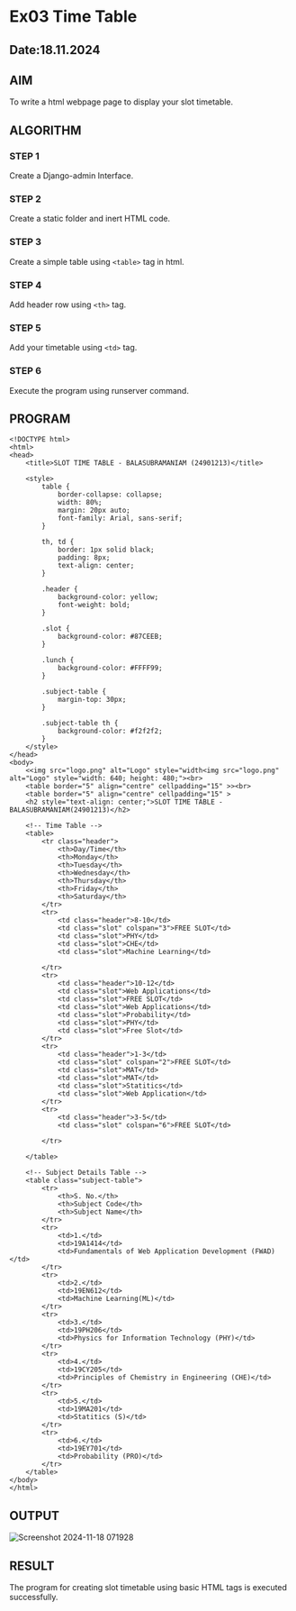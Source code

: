 # Ex03 Time Table
## Date:18.11.2024

## AIM
To write a html webpage page to display your slot timetable.

## ALGORITHM
### STEP 1
Create a Django-admin Interface.

### STEP 2
Create a static folder and inert HTML code.

### STEP 3
Create a simple table using ```<table>``` tag in html.

### STEP 4
Add header row using ```<th>``` tag.

### STEP 5
Add your timetable using ```<td>``` tag.

### STEP 6
Execute the program using runserver command.

## PROGRAM
```
<!DOCTYPE html>
<html>
<head>
    <title>SLOT TIME TABLE - BALASUBRAMANIAM (24901213)</title>
   
    <style>
        table {
            border-collapse: collapse;
            width: 80%;
            margin: 20px auto;
            font-family: Arial, sans-serif;
        }
        
        th, td {
            border: 1px solid black;
            padding: 8px;
            text-align: center;
        }
        
        .header {
            background-color: yellow;
            font-weight: bold;
        }
        
        .slot {
            background-color: #87CEEB;
        }
        
        .lunch {
            background-color: #FFFF99;
        }
        
        .subject-table {
            margin-top: 30px;
        }
        
        .subject-table th {
            background-color: #f2f2f2;
        }
    </style>
</head>
<body>
    <<img src="logo.png" alt="Logo" style="width<img src="logo.png" alt="Logo" style="width: 640; height: 480;"><br>
    <table border="5" align="centre" cellpadding="15" >><br>
    <table border="5" align="centre" cellpadding="15" >
    <h2 style="text-align: center;">SLOT TIME TABLE - BALASUBRAMANIAM(24901213)</h2>
    
    <!-- Time Table -->
    <table>
        <tr class="header">
            <th>Day/Time</th>
            <th>Monday</th>
            <th>Tuesday</th>
            <th>Wednesday</th>
            <th>Thursday</th>
            <th>Friday</th>
            <th>Saturday</th>
        </tr>
        <tr>
            <td class="header">8-10</td>
            <td class="slot" colspan="3">FREE SLOT</td>
            <td class="slot">PHY</td>
            <td class="slot">CHE</td>
            <td class="slot">Machine Learning</td>
            
        </tr>
        <tr>
            <td class="header">10-12</td>
            <td class="slot">Web Applications</td>
            <td class="slot">FREE SLOT</td>
            <td class="slot">Web Applications</td>
            <td class="slot">Probability</td>
            <td class="slot">PHY</td>
            <td class="slot">Free Slot</td>
        </tr>
        <tr>
            <td class="header">1-3</td>
            <td class="slot" colspan="2">FREE SLOT</td>
            <td class="slot">MAT</td>
            <td class="slot">MAT</td>
            <td class="slot">Statitics</td>
            <td class="slot">Web Application</td>
        </tr>
        <tr>
            <td class="header">3-5</td>
            <td class="slot" colspan="6">FREE SLOT</td>
            
        </tr>
        
    </table>

    <!-- Subject Details Table -->
    <table class="subject-table">
        <tr>
            <th>S. No.</th>
            <th>Subject Code</th>
            <th>Subject Name</th>
        </tr>
        <tr>
            <td>1.</td>
            <td>19A1414</td>
            <td>Fundamentals of Web Application Development (FWAD)</td>
        </tr>
        <tr>
            <td>2.</td>
            <td>19EN612</td>
            <td>Machine Learning(ML)</td>
        </tr>
        <tr>
            <td>3.</td>
            <td>19PH206</td>
            <td>Physics for Information Technology (PHY)</td>
        </tr>
        <tr>
            <td>4.</td>
            <td>19CY205</td>
            <td>Principles of Chemistry in Engineering (CHE)</td>
        </tr>
        <tr>
            <td>5.</td>
            <td>19MA201</td>
            <td>Statitics (S)</td>
        </tr>
        <tr>
            <td>6.</td>
            <td>19EY701</td>
            <td>Probability (PRO)</td>
        </tr>
    </table>
</body>
</html>

```

## OUTPUT
![Screenshot 2024-11-18 071928](https://github.com/user-attachments/assets/f5b0badf-7e7e-4d39-8ec4-c26945dab0df)


## RESULT
The program for creating slot timetable using basic HTML tags is executed successfully.
